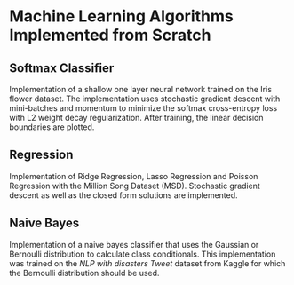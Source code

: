 # Machine Learning Algorithms Implemented from Scratch

## Softmax Classifier

Implementation of a shallow one layer neural network trained on the 
Iris flower dataset. The implementation uses stochastic gradient descent
with mini-batches and momentum to minimize the softmax cross-entropy 
loss with L2 weight decay regularization. After training, 
the linear decision boundaries are plotted.

## Regression

Implementation of Ridge Regression, Lasso Regression and 
Poisson Regression with the Million Song Dataset (MSD). Stochastic 
gradient descent as well as the closed form solutions are 
implemented. 

## Naive Bayes

Implementation of a naive bayes classifier that uses the Gaussian or Bernoulli
distribution to calculate class conditionals. This implementation was trained
on the *NLP with disasters Tweet* dataset from Kaggle for which the Bernoulli distribution should be used.


